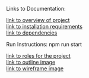 Links to Documentation:

[link to overview of project](/docs/overview.txt)<br>
[link to installation requirements](/docs/Installation.txt)<br>
[link to dependencies](/docs/Dependencies.txt)<br>

Run Instructions: npm run start<br>

[link to roles for the project](/docs/Roles.txt)<br>
[link to outline image](/docs/BudgetApp_mockup.png)<br>
[link to wireframe image](/docs/BudgetApp_wireframe.png)<br>